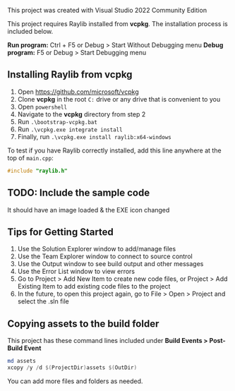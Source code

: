 This project was created with Visual Studio 2022 Community Edition

This project requires Raylib installed from **vcpkg**. The installation process is included below.

**Run program:** Ctrl + F5 or Debug > Start Without Debugging menu
**Debug program:** F5 or Debug > Start Debugging menu


## Installing Raylib from vcpkg

1. Open https://github.com/microsoft/vcpkg
2. Clone **vcpkg** in the root `C:` drive or any drive that is convenient to you
3. Open `powershell`
4. Navigate to the **vcpkg** directory from step 2
5. Run `.\bootstrap-vcpkg.bat`
6. Run `.\vcpkg.exe integrate install`
7. Finally, run `.\vcpkg.exe install raylib:x64-windows`

To test if you have Raylib correctly installed, add this line anywhere at the top of `main.cpp`:

```c++
#include "raylib.h"
```


## TODO: Include the sample code

It should have an image loaded & the EXE icon changed


## Tips for Getting Started

1. Use the Solution Explorer window to add/manage files
2. Use the Team Explorer window to connect to source control
3. Use the Output window to see build output and other messages
4. Use the Error List window to view errors
5. Go to Project > Add New Item to create new code files, or Project > Add Existing Item to add existing code files to the project
6. In the future, to open this project again, go to File > Open > Project and select the .sln file


## Copying assets to the build folder

This project has these command lines included under **Build Events > Post-Build Event**

```powershell
md assets
xcopy /y /d $(ProjectDir)assets $(OutDir)
```

You can add more files and folders as needed.
